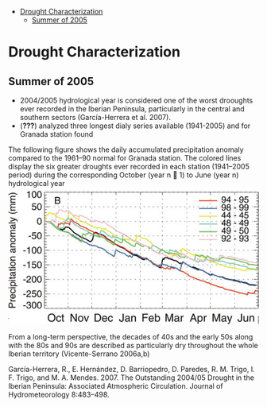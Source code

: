 -   [Drought Characterization](#drought-characterization)
    -   [Summer of 2005](#summer-of-2005)

Drought Characterization
========================

Summer of 2005
--------------

-   2004/2005 hydrological year is considered one of the worst drooughts ever recorded in the Iberian Peninsula, particularly in the central and southern sectors (García-Herrera et al. 2007).
-   (<span class="citeproc-not-found" data-reference-id="GarciaHerrera207">**???**</span>) analyzed three longest dialy series available (1941-2005) and for Granada station found

The following figure shows the daily accumulated precipitation anomaly compared to the 1961–90 normal for Granada station. The colored lines display the six greater droughts ever recorded in each station (1941–2005 period) during the corresponding October (year n 􏰕 1) to June (year n) hydrological year ![](/man/images/garcia_herrera_granada_zoom.jpg)

From a long-term perspective, the decades of 40s and the early 50s along with the 80s and 90s are described as particularly dry throughout the whole Iberian territory (Vicente-Serrano 2006a,b)

García-Herrera, R., E. Hernández, D. Barriopedro, D. Paredes, R. M. Trigo, I. F. Trigo, and M. A. Mendes. 2007. The Outstanding 2004/05 Drought in the Iberian Peninsula: Associated Atmospheric Circulation. Journal of Hydrometeorology 8:483–498.
